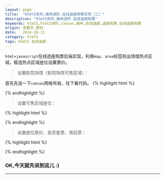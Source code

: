 ```yaml
---
layout: page
title:  "html5系列.画布进阶.在线选座购票实现（二）"
description: "html5系列.画布进阶.在线选座购票"
keywords: html5,html5进阶,canvas,画布,在线选座,选座购票,在线选座购票
origin: 张嘉杰.原创
date:   2014-10-11
category: html5
tags: html5 在线选座
---
```

`html+javascript`在线选座购票后端实现，利用`map`、`area`标签标出场馆热点区域，框选热点区域座位设置票价。
<!--more-->

> 设置影院场馆（影院场馆可售区域）：

首先先说一下`canvas`网格布局，往下看代码。
{% highlight html %}

{% endhighlight %}

> 设置可售区域座位：

{% highlight html %}

{% endhighlight %}

> 设置座位票价、是否套票、情侣票：

{% highlight html %}

{% endhighlight %}

### OK,今天就先说到这儿 :)

-----------------------


